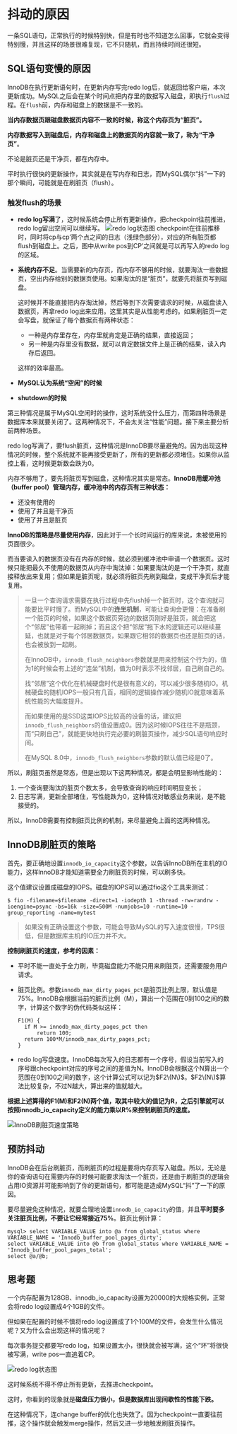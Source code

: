 # 抖动的原因

一条SQL语句，正常执行的时候特别快，但是有时也不知道怎么回事，它就会变得特别慢，并且这样的场景很难复现，它不只随机，而且持续时间还很短。

## SQL语句变慢的原因

InnoDB在执行更新语句时，在更新内存写完redo log后，就返回给客户端，本次更新成功。MySQL之后会在某个时间点把内存里的数据写入磁盘，即执行`flush`过程。在`flush`前，内存和磁盘上的数据是不一致的。

**当内存数据页跟磁盘数据页内容不一致的时候，称这个内存页为“脏页”。**

**内存数据写入到磁盘后，内存和磁盘上的数据页的内容就一致了，称为“干净页”**。

不论是脏页还是干净页，都在内存中。

平时执行很快的更新操作，其实就是在写内存和日志，而MySQL偶尔“抖”一下的那个瞬间，可能就是在刷脏页（flush）。

### 触发flush的场景

* **redo log写满**了，这时候系统会停止所有更新操作，把checkpoint往前推进，redo log留出空间可以继续写。 
  ![redo log状态图](dou-dong-de-yuan-yin.assets/1587175763315.png) checkpoint在往前推移时，同时将cp与cp’两个点之间的日志（浅绿色部分），对应的所有脏页都flush到磁盘上。之后，图中从write pos到CP’之间就是可以再写入的redo log的区域。
* **系统内存不足**。当需要新的内存页，而内存不够用的时候，就要淘汰一些数据页，空出内存给别的数据页使用。如果淘汰的是“脏页”，就要先将脏页写到磁盘。

  这时候并不能直接把内存淘汰掉，然后等到下次需要请求的时候，从磁盘读入数据页，再拿redo log出来应用。这里其实是从性能考虑的。如果刷脏页一定会写盘，就保证了每个数据页有两种状态：

  * 一种是内存里存在，内存里就肯定是正确的结果，直接返回；
  * 另一种是内存里没有数据，就可以肯定数据文件上是正确的结果，读入内存后返回。

  这样的效率最高。

* **MySQL认为系统“空闲”的时候**
* **shutdown的时候**

第三种情况是属于MySQL空闲时的操作，这时系统没什么压力，而第四种场景是数据库本来就要关闭了。这两种情况下，不会太关注“性能”问题。接下来主要分析前两种场景。

redo log写满了，要flush脏页，这种情况是InnoDB要尽量避免的。因为出现这种情况的时候，整个系统就不能再接受更新了，所有的更新都必须堵住。如果你从监控上看，这时候更新数会跌为0。

内存不够用了，要先将脏页写到磁盘，这种情况其实是常态。**InnoDB用缓冲池（buffer pool）管理内存，缓冲池中的内存页有三种状态：**

* 还没有使用的
* 使用了并且是干净页
* 使用了并且是脏页

**InnoDB的策略是尽量使用内存**，因此对于一个长时间运行的库来说，未被使用的页面很少。

而当要读入的数据页没有在内存的时候，就必须到缓冲池中申请一个数据页。这时候只能把最久不使用的数据页从内存中淘汰掉：如果要淘汰的是一个干净页，就直接释放出来复用；但如果是脏页呢，就必须将脏页先刷到磁盘，变成干净页后才能复用。

> 一旦一个查询请求需要在执行过程中先flush掉一个脏页时，这个查询就可能要比平时慢了。而MySQL中的**连坐机制**，可能让查询会更慢：在准备刷一个脏页的时候，如果这个数据页旁边的数据页刚好是脏页，就会把这个“邻居”也带着一起刷掉；而且这个把“邻居”拖下水的逻辑还可以继续蔓延，也就是对于每个邻居数据页，如果跟它相邻的数据页也还是脏页的话，也会被放到一起刷。
>
> 在InnoDB中，`innodb_flush_neighbors`参数就是用来控制这个行为的，值为1的时候会有上述的“连坐”机制，值为0时表示不找邻居，自己刷自己的。
>
> 找“邻居”这个优化在机械硬盘时代是很有意义的，可以减少很多随机IO。机械硬盘的随机IOPS一般只有几百，相同的逻辑操作减少随机IO就意味着系统性能的大幅度提升。
>
> 而如果使用的是SSD这类IOPS比较高的设备的话，建议把`innodb_flush_neighbors`的值设置成0。因为这时候IOPS往往不是瓶颈，而“只刷自己”，就能更快地执行完必要的刷脏页操作，减少SQL语句响应时间。
>
> 在MySQL 8.0中，`innodb_flush_neighbors`参数的默认值已经是0了。

所以，刷脏页虽然是常态，但是出现以下这两种情况，都是会明显影响性能的：

1. 一个查询要淘汰的脏页个数太多，会导致查询的响应时间明显变长；
2. 日志写满，更新全部堵住，写性能跌为0，这种情况对敏感业务来说，是不能接受的。

所以，InnoDB需要有控制脏页比例的机制，来尽量避免上面的这两种情况。

## InnoDB刷脏页的策略

首先，要正确地设置`innodb_io_capacity`这个参数，以告诉InnoDB所在主机的IO能力，这样InnoDB才能知道需要全力刷脏页的时候，可以刷多快。

这个值建议设置成磁盘的IOPS。磁盘的IOPS可以通过fio这个工具来测试：

```text
$ fio -filename=$filename -direct=1 -iodepth 1 -thread -rw=randrw -ioengine=psync -bs=16k -size=500M -numjobs=10 -runtime=10 -group_reporting -name=mytest
```

> 如果没有正确设置这个参数，可能会导致MySQL的写入速度很慢，TPS很低，但是数据库主机的IO压力并不大。

**控制刷脏页的速度，参考的因素：**

* 平时不能一直处于全力刷，毕竟磁盘能力不能只用来刷脏页，还需要服务用户请求。
* 脏页比例。参数`innodb_max_dirty_pages_pct`是脏页比例上限，默认值是75%。InnoDB会根据当前的脏页比例（M），算出一个范围在0到100之间的数字，计算这个数字的伪代码类似这样：

  ```text
  F1(M) {
    if M >= innodb_max_dirty_pages_pct then
        return 100;
    return 100*M/innodb_max_dirty_pages_pct;
  }
  ```

* redo log写盘速度。InnoDB每次写入的日志都有一个序号，假设当前写入的序号跟checkpoint对应的序号之间的差值为N。InnoDB会根据这个N算出一个范围在0到100之间的数字，这个计算公式可以记为$F2\(N\)$。$F2\(N\)$算法比较复杂，不过N越大，算出来的值就越大。

**根据上述算得的F1\(M\)和F2\(N\)两个值，取其中较大的值记为R，之后引擎就可以按照innodb\_io\_capacity定义的能力乘以R%来控制刷脏页的速度。**

![InnoDB刷脏页速度策略](dou-dong-de-yuan-yin.assets/cc44c1d080141aa50df6a91067475374.png)

## 预防抖动

InnoDB会在后台刷脏页，而刷脏页的过程是要将内存页写入磁盘。所以，无论是你的查询语句在需要内存的时候可能要求淘汰一个脏页，还是由于刷脏页的逻辑会占用IO资源并可能影响到了你的更新语句，都可能是造成MySQL“抖”了一下的原因。

要尽量避免这种情况，就要合理地设置`innodb_io_capacity`的值，并且**平时要多关注脏页比例，不要让它经常接近75%**。脏页比例计算：

```text
mysql> select VARIABLE_VALUE into @a from global_status where VARIABLE_NAME = 'Innodb_buffer_pool_pages_dirty';
select VARIABLE_VALUE into @b from global_status where VARIABLE_NAME = 'Innodb_buffer_pool_pages_total';
select @a/@b;
```

## 思考题

一个内存配置为128GB、innodb\_io\_capacity设置为20000的大规格实例，正常会将redo log设置成4个1GB的文件。

但如果在配置的时候不慎将redo log设置成了1个100M的文件，会发生什么情况呢？又为什么会出现这样的情况呢？

每次事务提交都要写redo log，如果设置太小，很快就会被写满，这个“环”将很快被写满，write pos一直追着CP。

![redo log状态图](dou-dong-de-yuan-yin.assets/1587175763315.png)

这时候系统不得不停止所有更新，去推进checkpoint。

这时，你看到的现象就是**磁盘压力很小，但是数据库出现间歇性的性能下跌。**

在这种情况下，连change buffer的优化也失效了。因为checkpoint一直要往前推，这个操作就会触发merge操作，然后又进一步地触发刷脏页操作。

